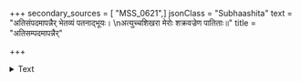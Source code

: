 +++
secondary_sources = [ "MSS_0621",]
jsonClass = "Subhaashita"
text = "अतिसंपदमापन्नैर् भेतव्यं पतनाद्भूयः।  \nअत्युच्चशिखरा मेरोः शक्रवज्रेण पातिताः॥"
title = "अतिसम्पदमापन्नैर्"

+++

<details><summary>Text</summary>

अतिसंपदमापन्नैर् भेतव्यं पतनाद्भूयः।  
अत्युच्चशिखरा मेरोः शक्रवज्रेण पातिताः॥
</details>
